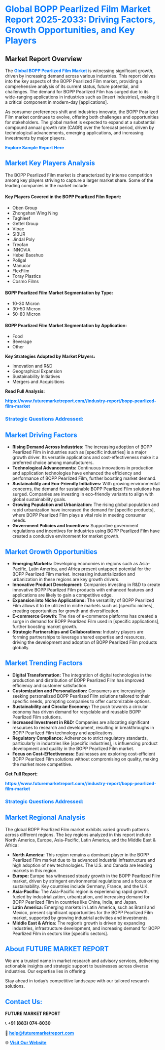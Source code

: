 <h1 style="color: #007BFF;">Global BOPP Pearlized Film Market Report 2025-2033: Driving Factors, Growth Opportunities, and Key Players</h1>

<section id="overview">
<h2>Market Report Overview</h2>
<p>The <a href="https://www.futuremarketreport.com//industry-report/bopp-pearlized-film-market" style="color: #007BFF; text-decoration: none;"><strong>Global BOPP Pearlized Film Market</strong></a> is witnessing significant growth, driven by increasing demand across various industries. This report delves into the key aspects of the BOPP Pearlized Film market, providing a comprehensive analysis of its current status, future potential, and challenges. The demand for BOPP Pearlized Film has surged due to its wide-ranging applications in industries such as [insert industries], making it a critical component in modern-day [applications].</p>
<p>As consumer preferences shift and industries innovate, the BOPP Pearlized Film market continues to evolve, offering both challenges and opportunities for stakeholders. The global market is expected to expand at a substantial compound annual growth rate (CAGR) over the forecast period, driven by technological advancements, emerging applications, and increasing investments by major players.</p>
</section>

<section id="overview">
<p><a href="https://www.futuremarketreport.com//request-sample/reportId=59140" style="color: #007BFF; text-decoration: none;"><strong>Explore Sample Report Here</strong></a></p>
</section>

<section id="key-players">
<h2 style="color: #007BFF;">Market Key Players Analysis</h2>
<p>The BOPP Pearlized Film market is characterized by intense competition among key players striving to capture a larger market share. Some of the leading companies in the market include:</p>
<h4>Key Players Covered in the BOPP Pearlized Film Report:</h4>
<ul><li>Oben Group</li><li>Zhongshan Wing Ning</li><li>Taghleef</li><li>Gettel Group</li><li>Vibac</li><li>SIBUR</li><li>Jindal Poly</li><li>Treofan</li><li>INNOVIA</li><li>Hebei Baoshuo</li><li>Poligal</li><li>Manucor</li><li>FlexFilm</li><li>Toray Plastics</li><li>Cosmo Films</li></ul>
<h4>BOPP Pearlized Film Market Segmentation by Type:</h4>
<ul><li>10-30 Micron</li><li>30-50 Micron</li><li>50-80 Micron</li></ul>

<h4>BOPP Pearlized Film Market Segmentation by Application:</h4>
<ul><li>Food</li><li>Beverage</li><li>Other</li></ul>
<p><strong>Key Strategies Adopted by Market Players:</strong></p>
<ul>
<li>Innovation and R&D</li>
<li>Geographical Expansion</li>
<li>Sustainability Initiatives</li>
<li>Mergers and Acquisitions</li>
</ul>
</section>

<section>
<p><strong>Read Full Analysis: </strong></p><a href="https://www.futuremarketreport.com//industry-report/bopp-pearlized-film-market" style="color: #007BFF; text-decoration: none;"><strong>https://www.futuremarketreport.com//industry-report/bopp-pearlized-film-market</strong></a>
<h3 style="color: #007BFF;">Strategic Questions Addressed:</h3>
</section>

<section id="driving-factors">
<h2 style="color: #007BFF;">Market Driving Factors</h2>
<ul>
<li><strong>Rising Demand Across Industries:</strong> The increasing adoption of BOPP Pearlized Film in industries such as [specific industries] is a major growth driver. Its versatile applications and cost-effectiveness make it a preferred choice among manufacturers.</li>
<li><strong>Technological Advancements:</strong> Continuous innovations in production and application technologies have enhanced the efficiency and performance of BOPP Pearlized Film, further boosting market demand.</li>
<li><strong>Sustainability and Eco-Friendly Initiatives:</strong> With growing environmental concerns, the demand for sustainable BOPP Pearlized Film solutions has surged. Companies are investing in eco-friendly variants to align with global sustainability goals.</li>
<li><strong>Growing Population and Urbanization:</strong> The rising global population and rapid urbanization have increased the demand for [specific products], where BOPP Pearlized Film plays a vital role in meeting consumer needs.</li>
<li><strong>Government Policies and Incentives:</strong> Supportive government regulations and incentives for industries using BOPP Pearlized Film have created a conducive environment for market growth.</li>
</ul>
</section>

<section id="growth-opportunities">
<h2 style="color: #007BFF;">Market Growth Opportunities</h2>
<ul>
<li><strong>Emerging Markets:</strong> Developing economies in regions such as Asia-Pacific, Latin America, and Africa present untapped potential for the BOPP Pearlized Film market. Increasing industrialization and urbanization in these regions are key growth drivers.</li>
<li><strong>Innovative Product Development:</strong> Companies investing in R&D to create innovative BOPP Pearlized Film products with enhanced features and applications are likely to gain a competitive edge.</li>
<li><strong>Expansion into Niche Applications:</strong> The versatility of BOPP Pearlized Film allows it to be utilized in niche markets such as [specific niches], creating opportunities for growth and diversification.</li>
<li><strong>E-commerce Growth:</strong> The rise of e-commerce platforms has created a surge in demand for BOPP Pearlized Film used in [specific applications], further boosting market growth.</li>
<li><strong>Strategic Partnerships and Collaborations:</strong> Industry players are forming partnerships to leverage shared expertise and resources, driving the development and adoption of BOPP Pearlized Film products globally.</li>
</ul>
</section>

<section id="trending-factors">
<h2 style="color: #007BFF;">Market Trending Factors</h2>
<ul>
<li><strong>Digital Transformation:</strong> The integration of digital technologies in the production and distribution of BOPP Pearlized Film has improved efficiency and customer satisfaction.</li>
<li><strong>Customization and Personalization:</strong> Consumers are increasingly seeking personalized BOPP Pearlized Film solutions tailored to their specific needs, prompting companies to offer customizable options.</li>
<li><strong>Sustainability and Circular Economy:</strong> The push towards a circular economy has driven demand for recyclable and reusable BOPP Pearlized Film solutions.</li>
<li><strong>Increased Investment in R&D:</strong> Companies are allocating significant resources to research and development, resulting in breakthroughs in BOPP Pearlized Film technology and applications.</li>
<li><strong>Regulatory Compliance:</strong> Adherence to strict regulatory standards, particularly in industries like [specific industries], is influencing product development and quality in the BOPP Pearlized Film market.</li>
<li><strong>Focus on Cost-Effectiveness:</strong> Businesses are exploring cost-efficient BOPP Pearlized Film solutions without compromising on quality, making the market more competitive.</li>
</ul>
</section>

<section>
<p><strong>Get Full Report: </strong></p><a href="https://www.futuremarketreport.com//industry-report/bopp-pearlized-film-market" style="color: #007BFF; text-decoration: none;"><strong>https://www.futuremarketreport.com//industry-report/bopp-pearlized-film-market</strong></a>
<h3 style="color: #007BFF;">Strategic Questions Addressed:</h3>
</section>


<section id="regional-analysis">
<h2 style="color: #007BFF;">Market Regional Analysis</h2>
<p>The global BOPP Pearlized Film market exhibits varied growth patterns across different regions. The key regions analyzed in this report include North America, Europe, Asia-Pacific, Latin America, and the Middle East & Africa:</p>
<ul>
<li><strong>North America:</strong> This region remains a dominant player in the BOPP Pearlized Film market due to its advanced industrial infrastructure and high adoption of new technologies. The U.S. and Canada are leading markets in this region.</li>
<li><strong>Europe:</strong> Europe has witnessed steady growth in the BOPP Pearlized Film market, driven by stringent environmental regulations and a focus on sustainability. Key countries include Germany, France, and the U.K.</li>
<li><strong>Asia-Pacific:</strong> The Asia-Pacific region is experiencing rapid growth, fueled by industrialization, urbanization, and increasing demand for BOPP Pearlized Film in countries like China, India, and Japan.</li>
<li><strong>Latin America:</strong> Emerging markets in Latin America, such as Brazil and Mexico, present significant opportunities for the BOPP Pearlized Film market, supported by growing industrial activities and investments.</li>
<li><strong>Middle East & Africa:</strong> The region’s growth is driven by expanding industries, infrastructure development, and increasing demand for BOPP Pearlized Film in sectors like [specific sectors].</li>
</ul>
</section>

<footer>
<h2 style="color: #007BFF;">About FUTURE MARKET REPORT</h2>
<p>We are a trusted name in market research and advisory services, delivering actionable insights and strategic support to businesses across diverse industries. Our expertise lies in offering:</p>

<p>Stay ahead in today’s competitive landscape with our tailored research solutions.</p>

<h2 style="color: #007BFF;">Contact Us:</h2>
<p><strong>FUTURE MARKET REPORT</strong></p>
<p>📞 <strong>+91 (883) 074-8030</strong></p>
<p>📧 <strong><a href="mailto:help@futuremarketreport.com" style="color: #007BFF;">help@futuremarketreport.com</a></strong></p>
<p>🌐 <strong><a href="https://www.futuremarketreport.com/" style="color: #007BFF;">Visit Our Website</a></strong></p>
</footer>